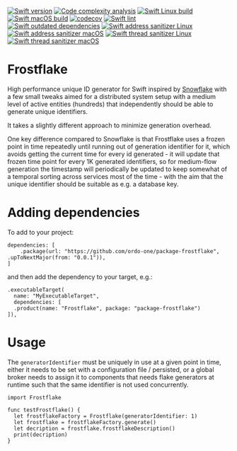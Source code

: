[![Swift version](https://img.shields.io/badge/Swift-5.6-orange?style=flat-square)](https://img.shields.io/badge/Swift-5.6-orange?style=flat-square) [![Code complexity analysis](https://github.com/ordo-one/package-frostflake/actions/workflows/scc-code-complexity.yml/badge.svg)](https://github.com/ordo-one/package-frostflake/actions/workflows/scc-code-complexity.yml) [![Swift Linux build](https://github.com/ordo-one/package-frostflake/actions/workflows/swift-linux-build.yml/badge.svg)](https://github.com/ordo-one/package-frostflake/actions/workflows/swift-linux-build.yml) [![Swift macOS build](https://github.com/ordo-one/package-frostflake/actions/workflows/swift-macos-build.yml/badge.svg)](https://github.com/ordo-one/package-frostflake/actions/workflows/swift-macos-build.yml) [![codecov](https://codecov.io/gh/ordo-one/package-frostflake/branch/main/graph/badge.svg?token=ZHJ2bqnmhG)](https://codecov.io/gh/ordo-one/package-frostflake)
[![Swift lint](https://github.com/ordo-one/package-frostflake/actions/workflows/swift-lint.yml/badge.svg)](https://github.com/ordo-one/package-frostflake/actions/workflows/swift-lint.yml) [![Swift outdated dependencies](https://github.com/ordo-one/package-frostflake/actions/workflows/swift-outdated-dependencies.yml/badge.svg)](https://github.com/ordo-one/package-frostflake/actions/workflows/swift-outdated-dependencies.yml)
[![Swift address sanitizer Linux](https://github.com/ordo-one/package-frostflake/actions/workflows/swift-address-sanitizer-linux.yml/badge.svg)](https://github.com/ordo-one/package-frostflake/actions/workflows/swift-address-sanitizer-linux.yml) [![Swift address sanitizer macOS](https://github.com/ordo-one/package-frostflake/actions/workflows/swift-address-sanitizer-macos.yml/badge.svg)](https://github.com/ordo-one/package-frostflake/actions/workflows/swift-address-sanitizer-macos.yml) [![Swift thread sanitizer Linux](https://github.com/ordo-one/package-frostflake/actions/workflows/swift-thread-sanitizer-linux.yml/badge.svg)](https://github.com/ordo-one/package-frostflake/actions/workflows/swift-thread-sanitizer-linux.yml) [![Swift thread sanitizer macOS](https://github.com/ordo-one/package-frostflake/actions/workflows/swift-thread-sanitizer-macos.yml/badge.svg)](https://github.com/ordo-one/package-frostflake/actions/workflows/swift-thread-sanitizer-macos.yml)

# Frostflake

High performance unique ID generator for Swift inspired by [Snowflake](https://blog.twitter.com/engineering/en_us/a/2010/announcing-snowflake)
with a few small tweaks aimed for a distributed system setup with a medium level of active entities (hundreds) that independently
should be able to generate unique identifiers.

It takes a slightly different approach to minimize generation overhead.

One key difference compared to Snowflake is that Frostflake uses a frozen point in time repeatedly
until running out of generation identifier for it, which avoids getting the current time for every 
id generated - it will update that frozen time point for every 1K generated identifiers, so for 
medium-flow generation the timestamp will periodically be updated to keep somewhat of a temporal
sorting across services most of the time - with the aim that the unique identifier should be 
suitable as e.g. a database key.

# Adding dependencies
To add to your project:
```
dependencies: [
    .package(url: "https://github.com/ordo-one/package-frostflake", .upToNextMajor(from: "0.0.1")),
]
```

and then add the dependency to your target, e.g.:

```
.executableTarget(
  name: "MyExecutableTarget",
  dependencies: [
  .product(name: "Frostflake", package: "package-frostflake")
]),
```
# Usage

The `generatorIdentifier` must be uniquely in use at a given point in time, either it needs to be
set with a configuration file / persisted, or a global broker needs to assign it to components 
that needs flake generators at runtime such that the same identifier is not used concurrently.

```
import Frostflake

func testFrostflake() {
  let frostflakeFactory = Frostflake(generatorIdentifier: 1)
  let frostflake = frostflakeFactory.generate()
  let decription = frostflake.frostflakeDescription()
  print(decription)
}

```
